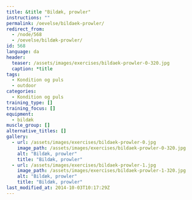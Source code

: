 ```yaml
---
title: &title "Bildæk, prowler"
instructions: ""
permalink: /oevelse/bildaek-prowler/
redirect_from:
  - /node/568
  - /oevelse/bildæk-prowler/
id: 568
language: da
header:
  teaser: /assets/images/exercises/bildaek-prowler-0-320.jpg
  caption: *title
tags:
  - Kondition og puls
  - outdoor
categories:
  - Kondition og puls
training_type: []
training_focus: []
equipment:
  - bildæk
muscle_group: []
alternative_titles: []
gallery:
  - url: /assets/images/exercises/bildaek-prowler-0.jpg
    image_path: /assets/images/exercises/bildaek-prowler-0-320.jpg
    alt: "Bildæk, prowler"
    title: "Bildæk, prowler"
  - url: /assets/images/exercises/bildaek-prowler-1.jpg
    image_path: /assets/images/exercises/bildaek-prowler-1-320.jpg
    alt: "Bildæk, prowler"
    title: "Bildæk, prowler"
last_modified_at: 2014-10-03T10:17:29Z
---
```


